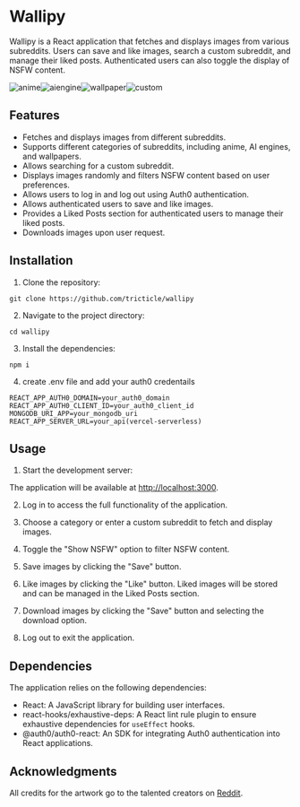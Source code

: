 # Wallipy

Wallipy is a React application that fetches and displays images from various subreddits. Users can save and like images, search a custom subreddit, and manage their liked posts. Authenticated users can also toggle the display of NSFW content.

![anime](https://github.com/tricticle/wallipy/blob/main/public/assets/Screenshot_2023-06-14-01-15-25-30_40deb401b9ffe8e1df2f1cc5ba480b12.jpg)![aiengine](https://github.com/tricticle/wallipy/blob/main/public/assets/Screenshot_2023-06-14-01-16-58-65_40deb401b9ffe8e1df2f1cc5ba480b12.jpg)![wallpaper](https://github.com/tricticle/wallipy/blob/main/public/assets/Screenshot_2023-06-14-01-18-30-14_40deb401b9ffe8e1df2f1cc5ba480b12.jpg)![custom](https://github.com/tricticle/wallipy/blob/main/public/assets/Screenshot_2023-06-14-01-21-32-25_40deb401b9ffe8e1df2f1cc5ba480b12.jpg)

## Features

- Fetches and displays images from different subreddits.
- Supports different categories of subreddits, including anime, AI engines, and wallpapers.
- Allows searching for a custom subreddit.
- Displays images randomly and filters NSFW content based on user preferences.
- Allows users to log in and log out using Auth0 authentication.
- Allows authenticated users to save and like images.
- Provides a Liked Posts section for authenticated users to manage their liked posts.
- Downloads images upon user request.

## Installation

1. Clone the repository:
```
git clone https://github.com/tricticle/wallipy
```
2. Navigate to the project directory:
```
cd wallipy
```
3. Install the dependencies:
```
npm i
```
4. create .env file and add your auth0 credentails
```
REACT_APP_AUTH0_DOMAIN=your_auth0_domain
REACT_APP_AUTH0_CLIENT_ID=your_auth0_client_id
MONGODB_URI_APP=your_mongodb_uri
REACT_APP_SERVER_URL=your_api(vercel-serverless)
```
## Usage

1. Start the development server:


The application will be available at [http://localhost:3000](http://localhost:3000).

2. Log in to access the full functionality of the application.

3. Choose a category or enter a custom subreddit to fetch and display images.

4. Toggle the "Show NSFW" option to filter NSFW content.

5. Save images by clicking the "Save" button.

6. Like images by clicking the "Like" button. Liked images will be stored and can be managed in the Liked Posts section.

7. Download images by clicking the "Save" button and selecting the download option.

8. Log out to exit the application.

## Dependencies

The application relies on the following dependencies:

- React: A JavaScript library for building user interfaces.
- react-hooks/exhaustive-deps: A React lint rule plugin to ensure exhaustive dependencies for `useEffect` hooks.
- @auth0/auth0-react: An SDK for integrating Auth0 authentication into React applications.


## Acknowledgments

All credits for the artwork go to the talented creators on [Reddit](https://www.reddit.com/).
